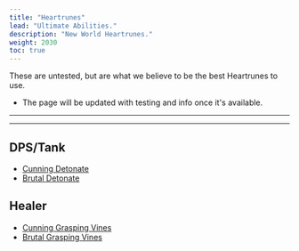 ```yaml
---
title: "Heartrunes"
lead: "Ultimate Abilities."
description: "New World Heartrunes."
weight: 2030
toc: true
---
```


These are untested, but are what we believe to be the best Heartrunes to use.

- The page will be updated with testing and info once it's available.


---

---


## DPS/Tank

- <a href="https://ptr.nwdb.info/db/item/runedetonatet3a" target="_blank">Cunning Detonate</a>
- <a href="https://ptr.nwdb.info/db/item/runedetonatet3c" target="_blank">Brutal Detonate</a>


## Healer

- <a href="https://ptr.nwdb.info/db/item/runegraspingvinest3a" target="_blank">Cunning Grasping Vines</a>
- <a href="https://ptr.nwdb.info/db/item/runegraspingvinest3c" target="_blank">Brutal Grasping Vines</a>